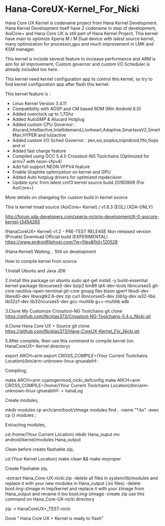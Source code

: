 # Hana-CoreUX-Kernel_For_Nicki

Hana Core UX Kernel is codename project from Hana Kernel Development. Hana Kernel Development itself have 2 codename in step of development, AoiCore+ and Hana Core UX is still part of Hana Kernel Project. This kernel have main to optimize Xperia M / M Dual device with latest source kernel, many optimization for processor,gpu and much improvement in LMK and KSM manager.

This kernel is include several feature to increase performance and ARM is aim for all improvement, Custom governor and custom I/O Scheduler is already included too here.

This kernel need kernel configuration app to control this kernel, so try to find kernel configuration app after flash this kernel.

This kernel feature is :
- Linux Kernel Version 3.4.11
- Compatibility with AOSP and CM based ROM [Min Android 6.0]
- Added overclock up to 1,7Ghz
- Added AutoSMP & Alucard Hotplug
- Added custom CPU Governor 
: Alucard,Intelliactive,Intellidemand,Lionheart,Adaptive,SmartassV2,SmartMax,HYPER and lulzactive
- Added custom I/O Sched Governor 
: zen,sio,sioplus,tripndroid,fifo,fiops and vr
- Added fast charge feature
- Compiled using GCC 5.4.0 Crosstool-NG Toolchains (Optimized for armv7 with neon-vfpv4)
- Add full support NEON VFPV4 feature 
- Enable Graphite optimization on kernel and GPU
- Added Auto hotplug drivers for optimized mpdecision
- Update sync from latest cm13 kernel source build 20160909 (For AoiCore+)

More details on changelog for custom build in kernel source

This is kernel tread source
(AoiCore+ Kernel) / v1.6.3 [EOL] {XDA-ONLY}

http://forum.xda-developers.com/xperia-m/orig-development/6-0-aoicore-kernel-t3454265

(HanaCoreUX+ Kernel) v1.2 - PRE-TEST RELEASE
Non released version (Private)
Download Official build (EXPERIMENTAL) 
https://www.androidfilehost.com/?w=files&flid=120528

(Hana Kernel) Waiting...
Still on development

How to compile kernel from source 

1.Install Ubuntu and Java JDK

2.Install this package on ubuntu
 sudo apt-get install -y build-essential kernel-package libncurses5-dev bzip2 bin86 qt4-dev-tools libncurses5 git-core nautilus-open-terminal git-core gnupg flex bison gperf libsdl-dev libesd0-dev libwxgtk2.6-dev zip curl libncurses5-dev zlib1g-dev ia32-libs lib32z1-dev lib32ncurses5-dev gcc-multilib g++-multilib adb 

3.Clone My Customize Crosstool-NG Toolchains 
 git clone https://github.com/Nicklas373/Crosstool-NG-Toolchains-5.4.x_Nicki.git

4.Clone Hana Core UX + Source
 git clone https://github.com/Nicklas373/Hana-CoreUX-Kernel_For_Nicki.git
 
5.After complete, then use this command to compile kernel 
(on HanaCoreUX+ Kernel directory)

export ARCH=arm
export CROSS_COMPILE=(Your Current Toolchains                                                                    Location)/bin/arm-unknown-linux-gnueabihf-

Compiling,

make ARCH=arm cyanogenmod_nicki_defconfig
make ARCH=arm CROSS_COMPILE=/home/(Your Current Toolchains Location)/bin/arm-unknown-linux-gnueabihf- > hanaLog

Create modules,

mkdir modules
cp arch/arm/boot/zImage modules
find . -name "*.ko" -exec cp {} modules \;

Extracting modules,

cd /home/(Your Current Location)
mkdir Hana_ouput
mv android/kernel/modules Hana_output

Clean before create flashable zip,

cd (Your Kernel Location)
make clean && make mrproper

Create Flashable zip,

-extract Hana_Core-UX-nicki.zip
-delete all files in system/lib/modules and replace it with your new modules in Hana_output (.ko files)
-delete boot.img-zImage in tmp/kernel and replace it with your zImage from Hana_output and rename it too boot.img-zImage
-create zip use this command on Hana_Core-UX-nicki directory

  zip -r HanaCoreUX+_TEST-nicki

Done “ Hana Core UX + Kernel is ready to flash”
